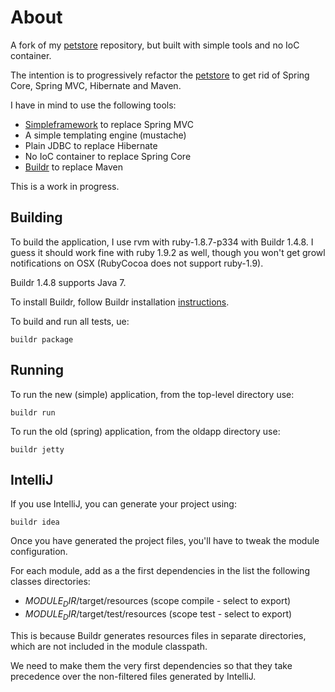 # About

A fork of my [petstore](https://github.com/testinfected/petstore) repository, but built with simple tools and no IoC container.

The intention is to progressively refactor the [petstore](https://github.com/testinfected/petstore) to get rid of Spring Core, Spring MVC, Hibernate and Maven.

I have in mind to use the following tools:

- [Simpleframework](http://www.simpleframework.org/) to replace Spring MVC
- A simple templating engine (mustache)
- Plain JDBC to replace Hibernate
- No IoC container to replace Spring Core
- [Buildr](http://buildr.apache.org) to replace Maven

This is a work in progress.

## Building

To build the application, I use rvm with ruby-1.8.7-p334 with Buildr 1.4.8. I guess it should work fine with ruby 1.9.2 as well, though you won't get growl notifications on OSX (RubyCocoa does not support ruby-1.9).

Buildr 1.4.8 supports Java 7.

To install Buildr, follow Buildr installation [instructions](http://buildr.apache.org/installing.html).

To build and run all tests, ue:

`buildr package`

## Running

To run the new (simple) application, from the top-level directory use:

`buildr run`

To run the old (spring) application, from the oldapp directory use:

`buildr jetty`

## IntelliJ
If you use IntelliJ, you can generate your project using:

`buildr idea`

Once you have generated the project files, you'll have to tweak the module configuration.

For each module, add as a the first dependencies in the list the following classes directories:

- $MODULE_DIR$/target/resources (scope compile - select to export)
- $MODULE_DIR$/target/test/resources (scope test - select to export)

This is because Buildr generates resources files in separate directories, which are not included in the module classpath.

We need to make them the very first dependencies so that they take precedence over the non-filtered files generated by IntelliJ.